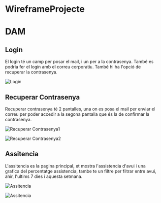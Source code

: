 # WireframeProjecte

# DAM

## Login
El login té un camp per posar el mail, i un per a la contrasenya. També es podria fer el login amb el correu corporatiu. També hi ha l'opció de recuperar la contrasenya.    

![Login](./ImagesDam/login.png)

## Recuperar Contrasenya
Recuperar contrasenya té 2 pantalles, una on es posa el mail per enviar el correu per poder accedir a la segona pantalla que és la de confirmar la contrasenya.  

![Recuperar Contrasenya1](./ImagesDam/recuperarcontrasenya1.png)

![Recuperar Contrasenya2](./ImagesDam/recuperarcontrasenya2.png)

## Assitencia
L'assitencia es la pagina principal, et mostra l'assistencia d'avui i una grafica del percentatge assistencia, tambe te un filtre per filtrar entre avui, ahir, l'ultims 7 dies i aquesta setmana.

![Assitencia](./ImagesDam/assistencia.png)

![Assitencia](./ImagesDam/assistencia2.png)